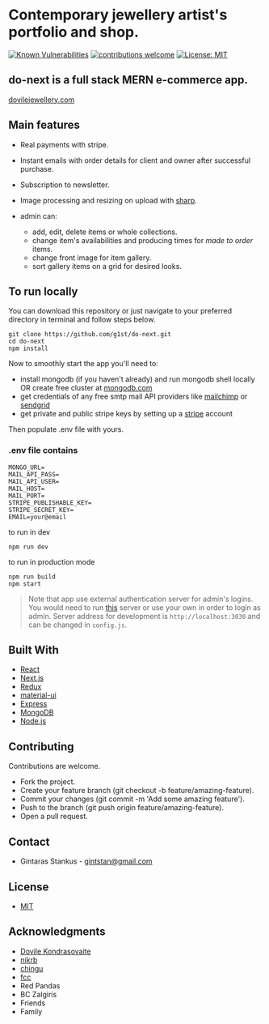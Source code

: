 # Contemporary jewellery artist's portfolio and shop.

[![Known Vulnerabilities](https://snyk.io/test/github/g1st/do-next/badge.svg?targetFile=package.json)](https://snyk.io/test/github/g1st/do-next?targetFile=package.json)
[![contributions welcome](https://img.shields.io/badge/contributions-welcome-brightgreen.svg?style=flat)](#contributing)
[![License: MIT](https://img.shields.io/badge/License-MIT-yellow.svg)](https://opensource.org/licenses/MIT)

## do-next is a full stack MERN e-commerce app.

[dovilejewellery.com](https://dovilejewellery.com)

## Main features

- Real payments with stripe.
- Instant emails with order details for client and owner after successful purchase.
- Subscription to newsletter.
- Image processing and resizing on upload with [sharp](https://github.com/lovell/sharp).
- admin can:

  - add, edit, delete items or whole collections.
  - change item's availabilities and producing times for _made to order_ items.
  - change front image for item gallery.
  - sort gallery items on a grid for desired looks.

## To run locally

You can download this repository or just navigate to your preferred directory in terminal and follow steps below.

```
git clone https://github.com/g1st/do-next.git
cd do-next
npm install
```

Now to smoothly start the app you'll need to:

- install mongodb (if you haven't already) and run mongodb shell locally OR create free cluster at [mongodb.com](https://www.mongodb.com/)
- get credentials of any free smtp mail API providers like [mailchimp](https://mailchimp.com) or [sendgrid](https://sendgrid.com)
- get private and public stripe keys by setting up a [stripe](https://stripe.com) account

Then populate .env file with yours.

### .env file contains

```
MONGO_URL=
MAIL_API_PASS=
MAIL_API_USER=
MAIL_HOST=
MAIL_PORT=
STRIPE_PUBLISHABLE_KEY=
STRIPE_SECRET_KEY=
EMAIL=your@email
```

to run in dev

```
npm run dev
```

to run in production mode

```
npm run build
npm start
```

> Note that app use external authentication server for admin's logins. You would need to run [this](https://github.com/g1st/express-server-jwt) server or use your own in order to login as admin. Server address for development is `http://localhost:3030` and can be changed in `config.js`.

## Built With

- [React](https://github.com/facebook/react)
- [Next.js](https://github.com/zeit/next.js/)
- [Redux](https://github.com/reduxjs/redux)
- [material-ui](https://github.com/mui-org/material-ui)
- [Express](https://github.com/expressjs/express)
- [MongoDB](https://github.com/mongodb/mongo)
- [Node.js](https://github.com/nodejs/node)

## Contributing

Contributions are welcome.

- Fork the project.
- Create your feature branch (git checkout -b feature/amazing-feature).
- Commit your changes (git commit -m 'Add some amazing feature').
- Push to the branch (git push origin feature/amazing-feature).
- Open a pull request.

## Contact

- Gintaras Stankus - gintstan@gmail.com

## License

- [MIT](https://github.com/g1st/do-next/blob/development/LICENSE.md)

## Acknowledgments

- [Dovile Kondrasovaite](https://dovilejewellery.com/about)
- [nikrb](https://github.com/nikrb)
- [chingu](https://chingu.io/)
- [fcc](https://www.freecodecamp.org/)
- Red Pandas
- BC Zalgiris
- Friends
- Family
